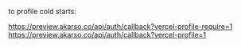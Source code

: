 

to profile cold starts:

https://preview.akarso.co/api/auth/callback?vercel-profile-require=1
https://preview.akarso.co/api/auth/callback?vercel-profile=1

